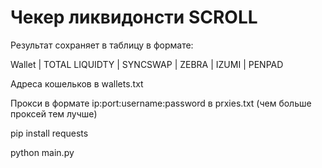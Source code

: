 # Чекер ликвидонсти SCROLL

Результат сохраняет в таблицу в формате:

Wallet | TOTAL LIQUIDTY | SYNCSWAP | ZEBRA | IZUMI | PENPAD 

Адреса кошельков в wallets.txt

Прокси в формате ip:port:username:password в prxies.txt  (чем больше проксей тем лучше)

pip install requests

python main.py
